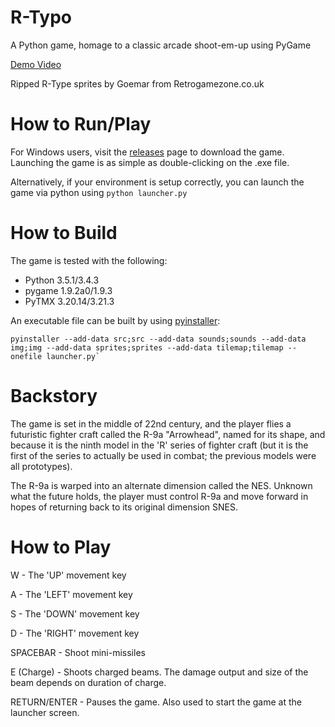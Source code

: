 # R-Typo
A Python game, homage to a classic arcade shoot-em-up using PyGame

<a href="https://youtu.be/_gXg7TGss5k">Demo Video</a>

Ripped R-Type sprites by Goemar from Retrogamezone.co.uk

# How to Run/Play

For Windows users, visit the <a href="https://github.com/rkenmi/R-Typo/releases">releases</a> page to download the game.
Launching the game is as simple as double-clicking on the .exe file.

Alternatively, if your environment is setup correctly, you can launch the game via python using `python launcher.py`

# How to Build

The game is tested with the following:
- Python 3.5.1/3.4.3
- pygame 1.9.2a0/1.9.3
- PyTMX 3.20.14/3.21.3

An executable file can be built by using <a href="http://www.pyinstaller.org/">pyinstaller</a>:

    pyinstaller --add-data src;src --add-data sounds;sounds --add-data img;img --add-data sprites;sprites --add-data tilemap;tilemap --onefile launcher.py`

# Backstory

The game is set in the middle of 22nd century, and the player flies a futuristic fighter craft called the R-9a "Arrowhead", named for its shape, and because it is the ninth model in the 'R' series of fighter craft (but it is the first of the series to actually be used in combat; the previous models were all prototypes). 

The R-9a is warped into an alternate dimension called the NES. Unknown what the future holds, the player must control R-9a and move forward in hopes of returning back to its original dimension SNES.

# How to Play
W - The 'UP' movement key

A - The 'LEFT' movement key

S - The 'DOWN' movement key

D - The 'RIGHT' movement key


SPACEBAR - Shoot mini-missiles

E (Charge) - Shoots charged beams. The damage output and size of the beam depends on duration of charge.

RETURN/ENTER - Pauses the game. Also used to start the game at the launcher screen.
